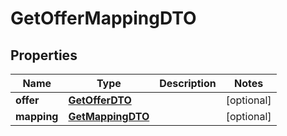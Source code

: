 
# GetOfferMappingDTO

## Properties
| Name | Type | Description | Notes |
| ------------ | ------------- | ------------- | ------------- |
| **offer** | [**GetOfferDTO**](GetOfferDTO.md) |  |  [optional] |
| **mapping** | [**GetMappingDTO**](GetMappingDTO.md) |  |  [optional] |



